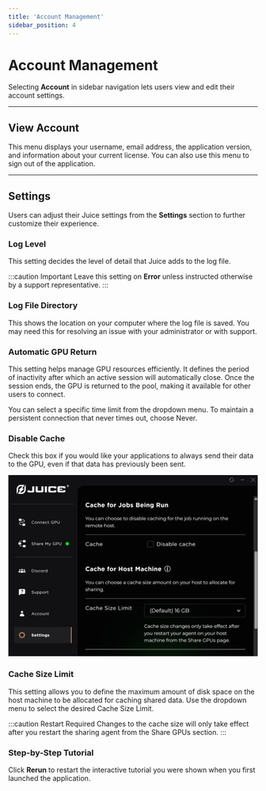 ```yaml
---
title: 'Account Management'
sidebar_position: 4
---
```




# Account Management

Selecting **Account** in sidebar navigation lets users view and edit their account settings.

---

## View Account

This menu displays your username, email address, the application version, and information about your current license. You can also use this menu to sign out of the application.

---

## Settings

Users can adjust their Juice settings from the **Settings** section to further customize their experience.


### Log Level
This setting decides the level of detail that Juice adds to the log file.

:::caution Important
Leave this setting on **Error** unless instructed otherwise by a support representative.
:::

### Log File Directory
This shows the location on your computer where the log file is saved. You may need this for resolving an issue with your administrator or with support.

### Automatic GPU Return
This setting helps manage GPU resources efficiently. It defines the period of inactivity after which an active session will automatically close. Once the session ends, the GPU is returned to the pool, making it available for other users to connect.

You can select a specific time limit from the dropdown menu. To maintain a persistent connection that never times out, choose Never.

### Disable Cache
Check this box if you would like your applications to always send their data to the GPU, even if that data has previously been sent.

![Settings](/img/juice/settings.png)

### Cache Size Limit
This setting allows you to define the maximum amount of disk space on the host machine to be allocated for caching shared data. Use the dropdown menu to select the desired Cache Size Limit.

:::caution Restart Required
Changes to the cache size will only take effect after you restart the sharing agent from the Share GPUs section.
:::

### Step-by-Step Tutorial
Click **Rerun** to restart the interactive tutorial you were shown when you first launched the application.